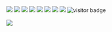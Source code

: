 <div style="display: inline=block">
<img src="https://img.shields.io/badge/-%E5%85%A8%E6%A0%88-brightgreen" /> 
<img src="https://img.shields.io/badge/-%E9%9F%B3%E4%B9%90-yellowgreen" /> 
<img src="https://img.shields.io/badge/-%E7%AF%AE%E7%90%83-yellow" /> 
<img src="https://img.shields.io/badge/-%E7%94%B5%E5%BD%B1-red" />
<img src="https://img.shields.io/badge/-%E5%81%A5%E8%BA%AB-blue" />
<img src="https://img.shields.io/badge/-%E6%A3%8B%E7%89%8C-lightgrey" />
  <a href="https://www.zhihu.com/column/c_1302591122619637760"><img src="https://img.shields.io/badge/-%E5%8D%9A%E5%AE%A2%E6%88%B3%E6%88%91-blueviolet" /></a>
<img src="https://img.shields.io/badge/-%E7%8C%AB%E7%8B%97%E5%8F%8C%E5%85%A8%20-orange" /> 
<img src="https://visitor-badge.glitch.me/badge?page_id=xingyao500.README" alt="visitor badge"/>


</div>
<br />
<img src="https://github-readme-stats.vercel.app/api?username=xingyao500&show_icons=true">
